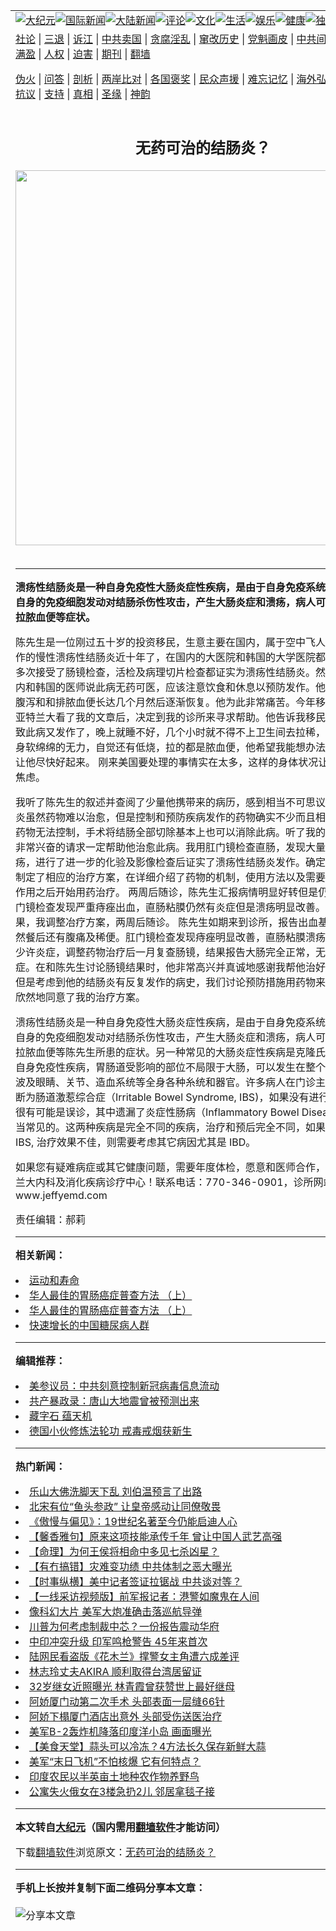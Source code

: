 <a name="1" id="1" target="_blank"></a><span id="1"></span>
<table align=center border="0"><tr><td colspan="2" VALIGN=TOP><a href="https://github.com/djuxfe341/djy/blob/master/gb/nsc413.md#1"><img src="https://raw.githubusercontent.com/djuxfe341/www/master/t/djy/1.jpg" title="大纪元"></a><a href="https://github.com/djuxfe341/djy/blob/master/gb/n24hr.md#1"><img src="https://raw.githubusercontent.com/djuxfe341/www/master/t/djy/3.jpg" title="国际新闻"></a><a href="https://github.com/djuxfe341/djy/blob/master/gb/nsc413.md#1"><img src="https://raw.githubusercontent.com/djuxfe341/www/master/t/djy/4.jpg" title="大陆新闻"></a><a href="https://github.com/djuxfe341/djy/blob/master/gb/news392.md#1"><img src="https://raw.githubusercontent.com/djuxfe341/www/master/t/djy/5.jpg" title="评论"></a><a href="https://github.com/djuxfe341/djy/blob/master/gb/news2007.md#1"><img src="https://raw.githubusercontent.com/djuxfe341/www/master/t/djy/6.jpg" title="文化"></a><a href="https://github.com/djuxfe341/djy/blob/master/gb/news2008.md#1"><img src="https://raw.githubusercontent.com/djuxfe341/www/master/t/djy/7.jpg" title="生活"></a><a href="https://github.com/djuxfe341/djy/blob/master/gb/ncyule.md#1"><img src="https://raw.githubusercontent.com/djuxfe341/www/master/t/djy/8.jpg" title="娱乐"></a><a href="https://github.com/djuxfe341/djy/blob/master/gb/nsc1002.md#1"><img src="https://raw.githubusercontent.com/djuxfe341/www/master/t/djy/9.jpg" title="健康"><a href="https://github.com/djuxfe341/djy/blob/master/gb/nf6092.md#1"><img src="https://raw.githubusercontent.com/djuxfe341/www/master/t/djy/10a.jpg" title="独家"></a><a href="https://github.com/djuxfe341/djy/blob/master/gb/nf4514.md#1"><img src="https://raw.githubusercontent.com/djuxfe341/www/master/t/djy/12a.jpg" title="头条"></a></td></tr>
<tr><td colspan="2" VALIGN=TOP><a target="_blank" href="https://github.com/djuxfe341/djy/blob/master/gb/9p.md#1">社论</a> | <a target="_blank" href="https://github.com/djuxfe341/djy/blob/master/gb/nf5657.md#1">三退</a> | <a target="_blank" href="https://github.com/djuxfe341/djy/blob/master/gb/nf6124.md#1">诉江</a> | <a target="_blank" href="https://github.com/djuxfe341/djy/blob/master/gb/nf1176117.md#1">中共卖国</a> | <a target="_blank" href="https://github.com/djuxfe341/djy/blob/master/gb/nf5773.md#1">贪腐淫乱</a> | <a target="_blank" href="https://github.com/djuxfe341/djy/blob/master/gb/nf1176115.md#1">窜改历史</a> | <a target="_blank" href="https://github.com/djuxfe341/djy/blob/master/gb/nf1176107.md#1">党魁画皮</a> | <a target="_blank" href="https://github.com/djuxfe341/djy/blob/master/gb/nf1320400.md#1">中共间谍</a> | <a target="_blank" href="https://github.com/djuxfe341/djy/blob/master/gb/nf1176114.md#1">破坏传统</a> | <a target="_blank" href="https://github.com/djuxfe341/ntdtv/blob/master/gb/prog447_1.md#1">恶贯满盈</a> | <a target="_blank" href="https://github.com/djuxfe341/djy/blob/master/gb/ncid278.md#1">人权</a> | <a target="_blank" href="https://github.com/djuxfe341/djy/blob/master/gb/nf1176111.md#1">迫害</a> | <a target="_blank" href="https://gitlab.com/szzdlab/mh-qikan/blob/master/README.md#1">期刊</a> | <a target="_blank" href="https://github.com/djuxfe341/www/blob/master/README.md?zsrh#8">翻墙</a></p><p><a target="_blank" href="https://github.com/djuxfe341/djy/blob/master/gb/nf5562.md#1">伪火</a> | <a target="_blank" href="https://github.com/djuxfe341/djy/blob/master/gb/nf4378.md#1">问答</a> | <a target="_blank" href="https://github.com/djuxfe341/djy/blob/master/gb/nf5792.md#1">剖析</a> | <a target="_blank" href="https://github.com/djuxfe341/djy/blob/master/gb/nf5735.md#1">两岸比对</a> | <a target="_blank" href="https://github.com/djuxfe341/djy/blob/master/gb/nf6119.md#1">各国褒奖</a> | <a target="_blank" href="https://github.com/djuxfe341/djy/blob/master/gb/nf6120.md#1">民众声援</a> | <a target="_blank" href="https://github.com/djuxfe341/djy/blob/master/gb/nf1188594.md#1">难忘记忆</a> | <a target="_blank" href="https://github.com/djuxfe341/djy/blob/master/gb/nf3180.md#1">海外弘传</a> | <a target="_blank" href="https://github.com/djuxfe341/djy/blob/master/gb/nf5410.md#1">万人上访</a> | <a target="_blank" href="https://github.com/djuxfe341/ntdtv/blob/master/gb/prog1530_1.md#1">和平抗议</a> | <a target="_blank" href="https://github.com/djuxfe341/djy/blob/master/gb/nf4386.md#1">支持</a> | <a target="_blank" href="https://github.com/djuxfe341/djy/blob/master/gb/nf4389.md#1">真相</a> | <a target="_blank" href="https://github.com/djuxfe341/djy/blob/master/gb/nf5790.md#1">圣缘</a> | <a target="_blank" href="https://github.com/djuxfe341/djy/blob/master/gb/nf4786.md#1">神韵</a></td></tr>
<tr><td VALIGN=TOP width="626"><h2 align=center>无药可治的结肠炎？</h2>
<img width="600" src="https://i.epochtimes.com/assets/uploads/2020/09/2a0e42ff33115d122cede6621004a38e-320x200.jpg" />
<h6></h6>
<hr>
	<p><strong><ahref="https://github.com/djuxfe341/djy/blob/master/gb/tag/%E6%BA%83%E7%96%A1%E6%80%A7%E7%BB%93%E8%82%A0%E7%82%8E.md#1">溃疡性结肠炎</a>是一种自身免疫性大肠炎症性疾病</strong><strong>，</strong><strong>是由于自身免疫系统功能紊乱导致自身的免疫细胞发动对结肠杀伤性攻击</strong><strong>，</strong><strong>产生大肠炎症和溃疡</strong><strong>，</strong><strong>病人可以产生腹痛</strong><strong>、</strong><strong>拉脓血便等症状</strong><strong>。</strong></p>
<p>陈先生是一位刚过五十岁的投资移民，生意主要在国内，属于空中飞人。他患反复发作的慢性<ahref="https://github.com/djuxfe341/djy/blob/master/gb/tag/%E6%BA%83%E7%96%A1%E6%80%A7%E7%BB%93%E8%82%A0%E7%82%8E.md#1">溃疡性结肠炎</a>近十年了，在国内的大医院和韩国的大学医院都看过医师并且多次接受了肠镜检查，活检及病理切片检查都证实为溃疡性结肠炎。然而他告诉我国内和韩国的医师说此病无药可医，应该注意饮食和休息以预防发作。他发作时腹痛，腹泻和和排脓血便长达几个月然后逐渐恢复。他为此非常痛苦。今年移民美国后来到亚特兰大看了我的文章后，决定到我的诊所来寻求帮助。他告诉我移民安置相当累导致此病又发作了，晚上就睡不好，几个小时就不得不上卫生间去拉稀，食欲不振，全身软绵绵的无力，自觉还有低烧，拉的都是脓血便，他希望我能想办法控制这个疾病让他尽快好起来。 刚来美国要处理的事情实在太多，这样的身体状况让他非常痛苦和焦虑。</p>
<p>我听了陈先生的叙述并查阅了少量他携带来的病历，感到相当不可思议！溃疡性结肠炎虽然药物难以治愈，但是控制和预防疾病发作的药物确实不少而且相当有效，即使药物无法控制，手术将结肠全部切除基本上也可以消除此病。听了我的说明，陈先生非常兴奋的请求一定帮助他治愈此病。我用肛门镜检查直肠，发现大量脓血和粘膜溃疡，进行了进一步的化验及影像检查后证实了溃疡性结肠炎发作。确定了诊断后，我制定了相应的治疗方案，在详细介绍了药物的机制，使用方法以及需要观察的潜在副作用之后开始用药治疗。 两周后随诊，陈先生汇报病情明显好转但是仍然有脓血，肛门镜检查发现严重痔痤出血，直肠粘膜仍然有炎症但是溃疡明显改善。根据检查结果，我调整冶疗方案，两周后随诊。 陈先生如期来到诊所，报告出血基本消灭但是仍然餐后还有腹痛及稀便。肛门镜检查发现痔痤明显改善，直肠粘膜溃疡消失但仍然有少许炎症，调整药物治疗后一月复查肠镜，结果报告大肠完全正常，无任何时候炎症。在和陈先生讨论肠镜结果时，他非常高兴并真诚地感谢我帮他治好了这个顽疾。但是考虑到他的结肠炎有反复发作的病史，我们讨论预防措施用药物来预防发作，他欣然地同意了我的治疗方案。</p>
<p>溃疡性结肠炎是一种自身免疫性大肠炎症性疾病，是由于自身免疫系统功能紊乱导致自身的免疫细胞发动对结肠杀伤性攻击，产生大肠炎症和溃疡，病人可以产生腹痛、拉脓血便等陈先生所患的症状。另一种常见的大肠炎症性疾病是克隆氏病，亦是一种自身免疫性疾病，胃肠道受影响的部位不局限于大肠，可以发生在整个胃肠道，甚至波及眼睛、关节、造血系统等全身各种糸统和器官。许多病人在门诊主治医师处被诊断为肠道激惹综合症（Irritable Bowel Syndrome, IBS)，如果没有进行适当的检查则很有可能是误诊，其中遗漏了炎症性肠病（Inflammatory Bowel Diseases, IBD)是相当常见的。这两种疾病是完全不同的疾病，治疗和预后完全不同，如果你被诊断为 IBS, 治疗效果不佳，则需要考虑其它病因尤其是 IBD。</p>
<p>如果您有疑难病症或其它健康问题，需要年度体检，愿意和医师合作，请联系北亚特兰大内科及消化疾病诊疗中心！联系电话：<ahref="tel:770346-0901">770-346-0901</a>，诊所网站：<ahref="http://www.jeffyemd.com/">www.jeffyemd.com</a></p>
<p>责任编辑：郝莉</p>
	
<hr>


<strong>相关新闻：</strong>
<li><a href="https://github.com/djuxfe341/djy/blob/master/gb/15/6/12/n4455960.md#1">运动和寿命</a></li>
<li><a href="https://github.com/djuxfe341/djy/blob/master/gb/15/7/17/n4482446.md#1">华人最佳的胃肠癌症普查方法 （上）</a></li>
<li><a href="https://github.com/djuxfe341/djy/blob/master/gb/15/7/24/n4487619.md#1">华人最佳的胃肠癌症普查方法 （上）</a></li>
<li><a href="https://github.com/djuxfe341/djy/blob/master/gb/15/7/31/n4492833.md#1">快速增长的中国糖尿病人群</a></li>
<hr>


<strong>编辑推荐：</strong>
<li><a href="https://github.com/onzhi266/djy/blob/master/gb/20/2/22/n11887949.md#1">美参议员：中共刻意控制新冠病毒信息流动</a></li>
<li><a href="https://github.com/tsiac2612/djy/blob/master/gb/19/3/8/n11098413.md#1" target="_blank">共产暴政录：唐山大地震曾被预测出来</a></li><li><a href="https://github.com/djuxfe341/djy/blob/master/gb/14/6/9/n4173977.md?dfh#1" target="_blank">藏字石 蕴天机</a></li><li><a href="https://github.com/tsiac2612/djy/blob/master/gb/19/7/14/n11383793.md#1" target="_blank">德国小伙修炼法轮功 戒毒戒烟获新生</a></li>
<hr>

<strong>热门新闻：</strong>
<li><a href="https://github.com/ibfsyb3725/djy/blob/master/gb/20/8/29/n12366244.md#1">乐山大佛洗脚天下乱 刘伯温预言了出路</a></li>
<li><a href="https://github.com/ibfsyb3725/djy/blob/master/gb/20/9/1/n12373464.md#1">北宋有位“鱼头参政” 让皇帝感动让同僚敬畏</a></li>
<li><a href="https://github.com/ibfsyb3725/djy/blob/master/gb/20/9/2/n12374931.md#1">《傲慢与偏见》：19世纪名著至今仍能启迪人心</a></li>
<li><a href="https://github.com/ibfsyb3725/djy/blob/master/gb/20/9/4/n12380954.md#1">【馨香雅句】原来这项技能承传千年 曾让中国人武艺高强</a></li>
<li><a href="https://github.com/ibfsyb3725/djy/blob/master/gb/20/8/10/n12318970.md#1">【命理】为何王侯将相命中多见七杀凶星？</a></li>
<li><a href="https://github.com/ibfsyb3725/djy/blob/master/gb/20/9/9/n12391994.md#1">【有冇搞错】灾难变功绩 中共体制之恶大曝光</a></li>
<li><a href="https://github.com/ibfsyb3725/djy/blob/master/gb/20/9/8/n12389716.md#1">【时事纵横】美中记者签证拉锯战 中共谈对等？</a></li>
<li><a href="https://github.com/ibfsyb3725/djy/blob/master/gb/20/9/9/n12390995.md#1">【一线采访视频版】前军报记者：港警如魔鬼在人间</a></li>
<li><a href="https://github.com/ibfsyb3725/djy/blob/master/gb/20/9/7/n12387142.md#1">像科幻大片 美军大炮准确击落巡航导弹</a></li>
<li><a href="https://github.com/ibfsyb3725/djy/blob/master/gb/20/9/7/n12387030.md#1">川普为何考虑制裁中芯？一份报告震动华府</a></li>
<li><a href="https://github.com/ibfsyb3725/djy/blob/master/gb/20/9/7/n12387319.md#1">中印冲突升级 印军鸣枪警告 45年来首次</a></li>
<li><a href="https://github.com/ibfsyb3725/djy/blob/master/gb/20/9/6/n12384714.md#1">陆网民看盗版《花木兰》撑警女主角遭六成差评</a></li>
<li><a href="https://github.com/ibfsyb3725/djy/blob/master/gb/20/9/7/n12387235.md#1">林志玲丈夫AKIRA 顺利取得台湾居留证</a></li>
<li><a href="https://github.com/ibfsyb3725/djy/blob/master/gb/20/9/8/n12389885.md#1">32岁继女近照曝光 林青霞曾获赞世上最好继母</a></li>
<li><a href="https://github.com/ibfsyb3725/djy/blob/master/gb/20/9/8/n12389717.md#1">阿娇厦门动第二次手术 头部表面一层缝66针</a></li>
<li><a href="https://github.com/ibfsyb3725/djy/blob/master/gb/20/9/7/n12385497.md#1">阿娇下榻厦门酒店出意外 头部受伤送医治疗</a></li>
<li><a href="https://github.com/ibfsyb3725/djy/blob/master/gb/20/9/7/n12385823.md#1">美军B-2轰炸机降落印度洋小岛 画面曝光</a></li>
<li><a href="https://github.com/ibfsyb3725/djy/blob/master/gb/20/9/6/n12383561.md#1">【美食天堂】蒜头可以冷冻？4方法长久保存新鲜大蒜</a></li>
<li><a href="https://github.com/ibfsyb3725/djy/blob/master/gb/20/9/8/n12388298.md#1">美军“末日飞机”不怕核爆 它有何特点？</a></li>
<li><a href="https://github.com/ibfsyb3725/djy/blob/master/gb/20/9/8/n12388589.md#1">印度农民以半英亩土地种农作物养野鸟</a></li>
<li><a href="https://github.com/ibfsyb3725/djy/blob/master/gb/20/9/7/n12386108.md#1">公寓失火俄女在3楼急扔2儿 邻居拿毯子接</a></li>
<hr>

<strong>本文转自<a href="https://www.epochtimes.com">大纪元</a>（国内需用<a href="https://github.com/djuxfe341/www/blob/master/README.md#8">翻墙软件</a>才能访问）</strong><p>下载<a href="https://github.com/djuxfe341/www/blob/master/README.md#8">翻墙软件</a>浏览原文：<a href="https://www.epochtimes.com/gb/16/8/13/n8196742.htm">无药可治的结肠炎？</a></p><hr>

<strong>手机上长按并复制下面二维码分享本文章：</strong><br><br><img src="http://www.szzd.org/v.php?action=qrcode&url=https://github.com/djuxfe341/djy/blob/master/gb/16/8/13/n8196742.md%231" title="分享本文章"></td><td VALIGN=TOP><a href="https://github.com/djuxfe341/djy/blob/master/gb/16/1/21/n4622075.md?dfh#1" target="_blank"><img src="https://raw.githubusercontent.com/djuxfe341/djy/master/gb/300/wei-f1.jpg" title="中共的伪火骗局"  alt="中共的伪火骗局"></a><br><a href="https://github.com/djuxfe341/www/blob/master/README.md?dfh#9" target="_blank"><img src="https://raw.githubusercontent.com/djuxfe341/djy/master/gb/300/yong-h.jpg" title="永恒的见证"  alt="永恒的见证"></a><br><a href="https://github.com/djuxfe341/djy/blob/master/gb/13/9/29/n3974789.md?dfh#1" target="_blank"><img src="https://raw.githubusercontent.com/djuxfe341/djy/master/gb/300/shang-lnz.jpg" title="善良女子被中共投男牢"  alt="善良女子被中共投男牢"></a><br><a href="https://github.com/djuxfe341/djy/blob/master/gb/16/3/16/n4663449.md?dfh#1" target="_blank"><img src="https://raw.githubusercontent.com/djuxfe341/djy/master/gb/300/huo-z3.jpg" title="警卫目击活摘器官"  alt="警卫目击活摘器官"></a><br><a href="https://github.com/djuxfe341/djy/blob/master/gb/16/8/7/n8177641.md?dfh#1" target="_blank"><img src="https://raw.githubusercontent.com/djuxfe341/djy/master/gb/300/huo-z4.jpg" title="证人描述活摘恐怖"  alt="证人描述活摘恐怖"></a><br><a href="https://github.com/djuxfe341/djy/blob/master/gb/10/4/19/n2881569.md?dfh#1" target="_blank"><img src="https://raw.githubusercontent.com/djuxfe341/djy/master/gb/300/huo-z1.jpg" title="揭开活摘器官黑幕"  alt="揭开活摘器官黑幕"></a><br><a href="https://github.com/djuxfe341/djy/blob/master/gb/10/11/7/n3077476.md?dfh#1" target="_blank"><img src="https://raw.githubusercontent.com/djuxfe341/djy/master/gb/300/ma-ks.jpg" title="马克思的成魔之路"  alt="马克思的成魔之路"></a><br><a href="https://github.com/djuxfe341/djy/blob/master/gb/14/6/9/n4173977.md?dfh#1" target="_blank"><img src="https://raw.githubusercontent.com/djuxfe341/djy/master/gb/300/chang-zs.jpg" title="藏字石 蕴天机"  alt="藏字石 蕴天机"></a><br><a href="https://github.com/djuxfe341/djy/blob/master/gb/18/5/10/n10381511.md?dfh#1" target="_blank"><img src="https://raw.githubusercontent.com/djuxfe341/djy/master/gb/300/st1.jpg" title="关注3亿人三退"  alt="关注3亿人三退"></a><br><a href="https://github.com/djuxfe341/djy/blob/master/gb/18/3/21/n10237682.md?dfh#1" target="_blank"><img src="https://raw.githubusercontent.com/djuxfe341/djy/master/gb/300/jie-t.jpg" title="解体中共复兴中华"  alt="解体中共复兴中华"></a><br><a href="https://github.com/djuxfe341/djy/blob/master/gb/9/2/9/n2422991.md?dfh#1" target="_blank"><img src="https://raw.githubusercontent.com/djuxfe341/djy/master/gb/300/gao-zs.jpg" title="中共迫害良心律师"  alt="中共迫害良心律师"></a><br><a href="https://github.com/djuxfe341/djy/blob/master/gb/18/12/9/n10900044.md?dfh#1" target="_blank"><img src="https://raw.githubusercontent.com/djuxfe341/djy/master/gb/300/sj1.jpg" title="303万人举报江泽民"  alt="303万人举报江泽民"></a><br><a href="https://github.com/djuxfe341/djy/blob/master/gb/18/8/28/n10672014.md?dfh#1" target="_blank"><img src="https://raw.githubusercontent.com/djuxfe341/djy/master/gb/300/sj2.jpg" title="这些官员为何起诉江泽民"  alt="这些官员为何起诉江泽民"></a><br><a href="https://github.com/djuxfe341/djy/blob/master/gb/8/12/18/n2367165.md?dfh#1" target="_blank"><img src="https://raw.githubusercontent.com/djuxfe341/djy/master/gb/300/liangan.jpg" title="海峡两岸的强烈对比"  alt="海峡两岸的强烈对比"></a><br><a href="https://github.com/djuxfe341/djy/blob/master/gb/15/12/10/n4593139.md?dfh#1" target="_blank"><img src="https://raw.githubusercontent.com/djuxfe341/djy/master/gb/300/jia-ndzl.jpg" title="加拿大总理的贺信"  alt="加拿大总理的贺信"></a><br><a href="https://github.com/djuxfe341/djy/blob/master/gb/11/6/17/n3289382.md?dfh#1" target="_blank"><img src="https://raw.githubusercontent.com/djuxfe341/djy/master/gb/300/xiao-wd.jpg" title="探寻真相兼听则明"  alt="探寻真相兼听则明"></a><br><a href="https://github.com/djuxfe341/djy/blob/master/gb/18/10/27/n10812623.md?dfh#1" target="_blank"><img src="https://raw.githubusercontent.com/djuxfe341/djy/master/gb/300/yindu.jpg" title="印度媒体报道东方"  alt="印度媒体报道东方"></a><br><a href="https://github.com/djuxfe341/djy/blob/master/gb/18/6/9/n10469652.md?dfh#1" target="_blank"><img src="https://raw.githubusercontent.com/djuxfe341/djy/master/gb/300/xie-j.jpg" title="不一样的海外校园"  alt="不一样的海外校园"></a><br><a href="https://github.com/djuxfe341/djy/blob/master/gb/7/4/5/n1669415.md?dfh#1" target="_blank"><img src="https://raw.githubusercontent.com/djuxfe341/djy/master/gb/300/li-up.jpg" title="从大师到徒弟的传奇"  alt="从大师到徒弟的传奇"></a><br><a href="https://github.com/djuxfe341/djy/blob/master/gb/17/5/26/n9191512.md?dfh#1" target="_blank"><img src="https://raw.githubusercontent.com/djuxfe341/djy/master/gb/300/zfl2.jpg" title="亿万人与东方一本奇书"  alt="亿万人与东方一本奇书"></a><br><a href="https://github.com/djuxfe341/djy/blob/master/gb/13/11/27/n4020290.md?dfh#1" target="_blank"><img src="https://raw.githubusercontent.com/djuxfe341/djy/master/gb/300/zhen-h.jpg" title="大陆见不到的震撼场面"  alt="大陆见不到的震撼场面"></a><br><a href="https://github.com/djuxfe341/djy/blob/master/gb/15/7/17/n4482910.md?dfh#1" target="_blank"><img src="https://raw.githubusercontent.com/djuxfe341/djy/master/gb/300/dalu-sk.jpg" title="人心向善 大陆当初盛况"  alt="人心向善 大陆当初盛况"></a><br><a href="https://github.com/djuxfe341/djy/blob/master/gb/19/1/5/n10955468.md?dfh#1" target="_blank"><img src="https://raw.githubusercontent.com/djuxfe341/djy/master/gb/300/zfl1.jpg" title="追寻真理 这书讲什么"  alt="追寻真理 这书讲什么"></a><br><a href="https://github.com/djuxfe341/www/blob/master/README.md?dfh#1" target="_blank"><img src="https://raw.githubusercontent.com/djuxfe341/djy/master/gb/300/fq1.jpg" title="下载免费翻墙软件"  alt="下载免费翻墙软件"></a><br></td></tr></table>
